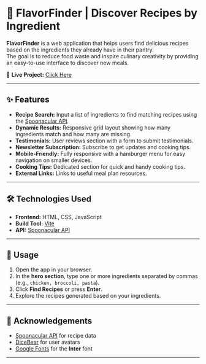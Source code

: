 # 🍲 FlavorFinder | Discover Recipes by Ingredient

**FlavorFinder** is a web application that helps users find delicious recipes based on the ingredients they already have in their pantry.  
The goal is to reduce food waste and inspire culinary creativity by providing an easy-to-use interface to discover new meals.

🔗 **Live Project:** [Click Here](https://flavorfinder-discover-recipes.netlify.app/)

---

## ✨ Features
- **Recipe Search:** Input a list of ingredients to find matching recipes using the [Spoonacular API](https://spoonacular.com/food-api).
- **Dynamic Results:** Responsive grid layout showing how many ingredients match and how many are missing.
- **Testimonials:** User reviews section with a form to submit testimonials.
- **Newsletter Subscription:** Subscribe to get updates and cooking tips.
- **Mobile-Friendly:** Fully responsive with a hamburger menu for easy navigation on smaller devices.
- **Cooking Tips:** Dedicated section for quick and handy cooking tips.
- **External Links:** Links to useful meal plan resources.

---

## 🛠️ Technologies Used
- **Frontend:** HTML, CSS, JavaScript  
- **Build Tool:** [Vite](https://vitejs.dev/)  
- **API:** [Spoonacular API](https://spoonacular.com/food-api)  

---

## 📖 Usage
1. Open the app in your browser.  
2. In the **hero section**, type one or more ingredients separated by commas (e.g., `chicken, broccoli, pasta`).  
3. Click **Find Recipes** or press **Enter**.  
4. Explore the recipes generated based on your ingredients.  

---

## 🙌 Acknowledgements
- [Spoonacular API](https://spoonacular.com/food-api) for recipe data  
- [DiceBear](https://www.dicebear.com/) for user avatars  
- [Google Fonts](https://fonts.google.com/) for the **Inter** font  

---
